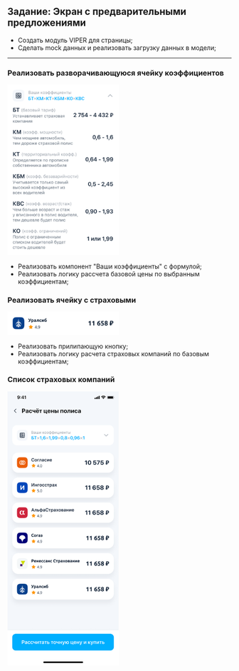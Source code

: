 ## Задание: Экран с предварительными предложениями

* Создать модуль VIPER для страницы;
* Сделать mock данных и реализовать загрузку данных в модели;

---
### Реализовать разворачивающуюся ячейку коэффициентов
<img src="img/combobox.png" width="250">

- Реализовать компонент "Ваши коэффициенты" с формулой;
- Реализовать логику рассчета базовой цены по выбранным коэффициентам;

### Реализовать ячейку с страховыми
<img src="img/ins.png" width="250">

- Реализовать прилипающую кнопку;
- Реализовать логику расчета страховых компаний по базовым коэффициентам;

### Список страховых компаний
<img src="img/ins_list.png" width="250">
